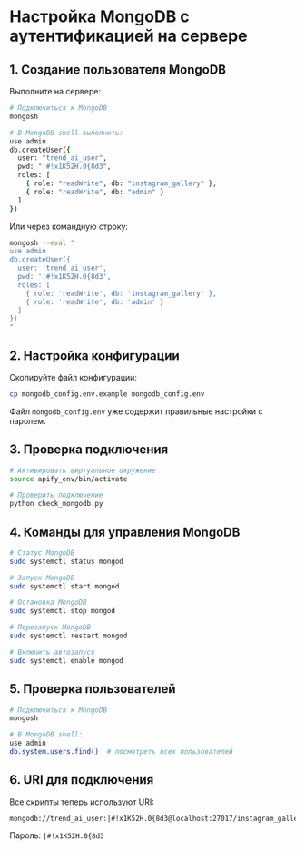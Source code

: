 # Настройка MongoDB с аутентификацией на сервере

## 1. Создание пользователя MongoDB

Выполните на сервере:

```bash
# Подключиться к MongoDB
mongosh

# В MongoDB shell выполнить:
use admin
db.createUser({
  user: "trend_ai_user",
  pwd: "|#!x1K52H.0{8d3",
  roles: [
    { role: "readWrite", db: "instagram_gallery" },
    { role: "readWrite", db: "admin" }
  ]
})
```

Или через командную строку:
```bash
mongosh --eval "
use admin
db.createUser({
  user: 'trend_ai_user',
  pwd: '|#!x1K52H.0{8d3',
  roles: [
    { role: 'readWrite', db: 'instagram_gallery' },
    { role: 'readWrite', db: 'admin' }
  ]
})
"
```

## 2. Настройка конфигурации

Скопируйте файл конфигурации:
```bash
cp mongodb_config.env.example mongodb_config.env
```

Файл `mongodb_config.env` уже содержит правильные настройки с паролем.

## 3. Проверка подключения

```bash
# Активировать виртуальное окружение
source apify_env/bin/activate

# Проверить подключение
python check_mongodb.py
```

## 4. Команды для управления MongoDB

```bash
# Статус MongoDB
sudo systemctl status mongod

# Запуск MongoDB
sudo systemctl start mongod

# Остановка MongoDB
sudo systemctl stop mongod

# Перезапуск MongoDB
sudo systemctl restart mongod

# Включить автозапуск
sudo systemctl enable mongod
```

## 5. Проверка пользователей

```bash
# Подключиться к MongoDB
mongosh

# В MongoDB shell:
use admin
db.system.users.find()  # посмотреть всех пользователей
```

## 6. URI для подключения

Все скрипты теперь используют URI:
```
mongodb://trend_ai_user:|#!x1K52H.0{8d3@localhost:27017/instagram_gallery
```

Пароль: `|#!x1K52H.0{8d3`
